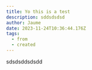 ```yaml
---
title: Yo this is a test
description: sddsdsdsd
author: Jaume
date: 2023-11-24T10:36:44.176Z
tags:
  - from
  - created
---
```

s﻿dsdsddsdsdd